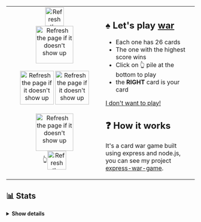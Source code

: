 <table align=center>
  <tr>
    <td width="500" valign="top">
      <div align=center><img alt="Refresh the page if it doesn't show up" src="https://malki-ewg.vercel.app/player/2/score" width=50 align=center /></div>
      <div align=center>
        <a href="https://malki-ewg.vercel.app/play?callback=https://github.com/malkiii">
          <img alt="Refresh the page if it doesn't show up" src="https://malki-ewg.vercel.app/player/2/pile" width=100 align=center />
        </a>
      </div>
      <br>
      <div align=center>
        <img alt="Refresh the page if it doesn't show up" src="https://malki-ewg.vercel.app/player/2/card" width=90 />
        <img alt="Refresh the page if it doesn't show up" src="https://malki-ewg.vercel.app/player/1/card" width=90 />
      </div>
      <br>
      <div align=center>
        <a href="https://malki-ewg.vercel.app/play?callback=https://github.com/malkiii">
          <img alt="Refresh the page if it doesn't show up" src="https://malki-ewg.vercel.app/player/1/pile" width=100 align=center />
        </a>
      </div>
      <div align=center>👆<img alt="Refresh the page if it doesn't show up" src="https://malki-ewg.vercel.app/player/1/score" width=50 align=center /></div>
    </td>
    <td width="500" valign="top">
      <h2>♠ Let's play <a href="https://youtu.be/yX-jOVer758">war</a></h2>
      <ul>
        <li>Each one has 26 cards</li>
        <li>The one with the highest score wins</li>
        <li>Click on 👆 pile at the bottom to play</li>
        <li>the <b>RIGHT</b> card is your card</li>
      </ul>
      <a href="#my-stats">I don't want to play!</a>
      <h2>❓ How it works</h2>
      <p>It's a card war game built using express and node.js, you can see my project <a href="https://github.com/malkiii/express-war-game">express-war-game</a>.</p>
    </td>
  </tr>
</table>

<h2 name="my-stats">📊 Stats</h2>

<details>
  <summary><b>Show details</b></summary><br>
  <div align=center>
    <img alt="Github Streaks" height="195" src="https://github-readme-streak-stats.herokuapp.com/?user=malkiii&theme=dark&border_radius=10&ring=fff&fire=fff&currStreakLabel=fff" />
    <img alt="Top Langs" height="195" src="https://github-readme-stats.vercel.app/api/top-langs/?username=malkiii&border_radius=10&layout=donut&theme=dark&border_color=fff" />
    <img alt="Activity Graph" height="286" src="https://github-readme-activity-graph.vercel.app/graph?username=malkiii&bg_color=151515&color=fff&line=fff&point=fff&area=true&radius=10" />
  </div>
</details>
